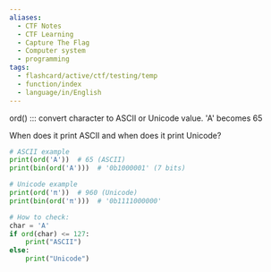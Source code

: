 ```yaml
---
aliases:
  - CTF Notes
  - CTF Learning
  - Capture The Flag
  - Computer system
  - programming
tags:
  - flashcard/active/ctf/testing/temp
  - function/index
  - language/in/English
---
```



ord(<char>) ::: convert character to ASCII or Unicode value. 'A' becomes 65 <!--SR:!2024-12-09,1,230!2000-01-01,1,250-->

When does it print ASCII and when does it print Unicode?
```python
# ASCII example
print(ord('A'))  # 65 (ASCII)
print(bin(ord('A')))  # '0b1000001' (7 bits)

# Unicode example
print(ord('π'))  # 960 (Unicode)
print(bin(ord('π')))  # '0b1111000000'

# How to check:
char = 'A'
if ord(char) <= 127:
    print("ASCII")
else:
    print("Unicode")
```
